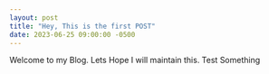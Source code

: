 ```yaml
---
layout: post
title: "Hey, This is the first POST"
date: 2023-06-25 09:00:00 -0500
---
```


Welcome to my Blog. Lets Hope I will maintain this. Test Something